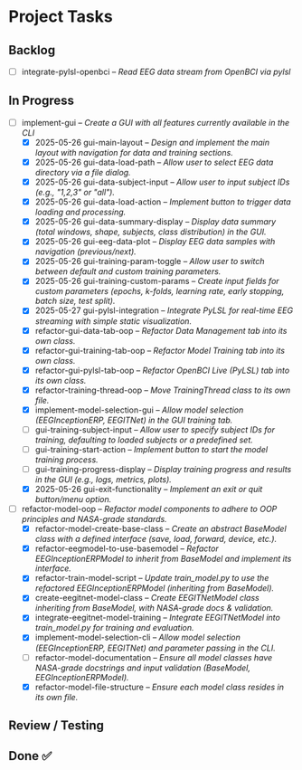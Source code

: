# Project Tasks

## Backlog
- [ ] integrate-pylsl-openbci – _Read EEG data stream from OpenBCI via pylsl_

## In Progress
- [ ] implement-gui – _Create a GUI with all features currently available in the CLI_
  - [x] 2025-05-26 gui-main-layout – _Design and implement the main layout with navigation for data and training sections._
  - [x] 2025-05-26 gui-data-load-path – _Allow user to select EEG data directory via a file dialog._
  - [x] 2025-05-26 gui-data-subject-input – _Allow user to input subject IDs (e.g., "1,2,3" or "all")._
  - [x] 2025-05-26 gui-data-load-action – _Implement button to trigger data loading and processing._
  - [x] 2025-05-26 gui-data-summary-display – _Display data summary (total windows, shape, subjects, class distribution) in the GUI._
  - [x] 2025-05-26 gui-eeg-data-plot – _Display EEG data samples with navigation (previous/next)._
  - [x] 2025-05-26 gui-training-param-toggle – _Allow user to switch between default and custom training parameters._
  - [x] 2025-05-26 gui-training-custom-params – _Create input fields for custom parameters (epochs, k-folds, learning rate, early stopping, batch size, test split)._
  - [x] 2025-05-27 gui-pylsl-integration – _Integrate PyLSL for real-time EEG streaming with simple static visualization._
  - [x] refactor-gui-data-tab-oop – _Refactor Data Management tab into its own class._
  - [x] refactor-gui-training-tab-oop – _Refactor Model Training tab into its own class._
  - [x] refactor-gui-pylsl-tab-oop – _Refactor OpenBCI Live (PyLSL) tab into its own class._
  - [x] refactor-training-thread-oop – _Move TrainingThread class to its own file._
  - [x] implement-model-selection-gui – _Allow model selection (EEGInceptionERP, EEGITNet) in the GUI training tab._
  - [ ] gui-training-subject-input – _Allow user to specify subject IDs for training, defaulting to loaded subjects or a predefined set._
  - [ ] gui-training-start-action – _Implement button to start the model training process._
  - [ ] gui-training-progress-display – _Display training progress and results in the GUI (e.g., logs, metrics, plots)._
  - [x] 2025-05-26 gui-exit-functionality – _Implement an exit or quit button/menu option._
- [ ] refactor-model-oop – _Refactor model components to adhere to OOP principles and NASA-grade standards._
  - [x] refactor-model-create-base-class – _Create an abstract BaseModel class with a defined interface (save, load, forward, device, etc.)._
  - [x] refactor-eegmodel-to-use-basemodel – _Refactor EEGInceptionERPModel to inherit from BaseModel and implement its interface._
  - [x] refactor-train-model-script – _Update train_model.py to use the refactored EEGInceptionERPModel (inheriting from BaseModel)._
  - [x] create-eegitnet-model-class – _Create EEGITNetModel class inheriting from BaseModel, with NASA-grade docs & validation._
  - [x] integrate-eegitnet-model-training – _Integrate EEGITNetModel into train_model.py for training and evaluation._
  - [x] implement-model-selection-cli – _Allow model selection (EEGInceptionERP, EEGITNet) and parameter passing in the CLI._
  - [ ] refactor-model-documentation – _Ensure all model classes have NASA-grade docstrings and input validation (BaseModel, EEGInceptionERPModel)._
  - [x] refactor-model-file-structure – _Ensure each model class resides in its own file._

## Review / Testing

## Done ✅
